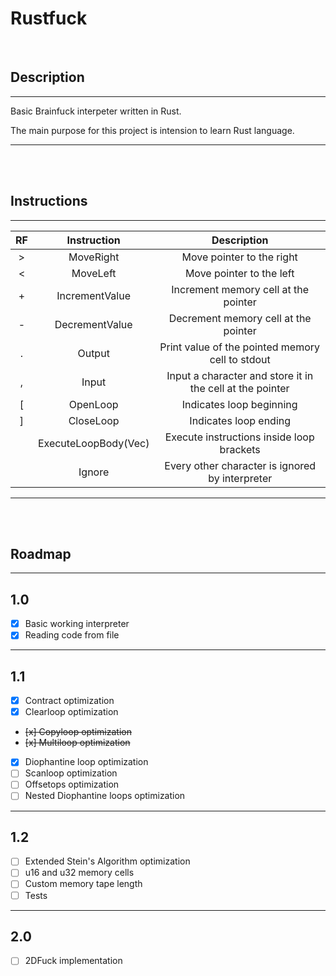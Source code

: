 # Rustfuck

</br>

## Description
___
Basic Brainfuck interpeter written in Rust.

The main purpose for this project is intension to learn Rust language.
___

</br>
</br>

## Instructions
___

| **RF** |          **Instruction**          |                      **Description**                      |
|:------:|:---------------------------------:|:---------------------------------------------------------:|
|    >   | MoveRight                         | Move pointer to the right                                 |
|    <   | MoveLeft                          | Move pointer to the left                                  |
|    +   | IncrementValue                    | Increment memory cell at the pointer                      |
|    -   | DecrementValue                    | Decrement memory cell at the pointer                      |
|    .   | Output                            | Print value of the pointed memory cell to stdout          |
|    ,   | Input                             | Input a character and store it in the cell at the pointer |
|    [   | OpenLoop                          | Indicates loop beginning                                  |
|    ]   | CloseLoop                         | Indicates loop ending                                     |
|        | ExecuteLoopBody(Vec<Instruction>) | Execute instructions inside loop brackets                 |
|        | Ignore                            | Every other character is ignored by interpreter           |

___

</br>
</br>

## Roadmap

___
## 1.0
- [x] Basic working interpreter
- [x] Reading code from file
___
## 1.1
- [x] Contract optimization
- [x] Clearloop optimization
- ~~[x] Copyloop optimization~~
- ~~[x] Multiloop optimization~~
- [x] Diophantine loop optimization
- [ ] Scanloop optimization
- [ ] Offsetops optimization
- [ ] Nested Diophantine loops optimization
___
## 1.2
- [ ] Extended Stein's Algorithm optimization
- [ ] u16 and u32 memory cells
- [ ] Custom memory tape length
- [ ] Tests
___
## 2.0
- [ ] 2DFuck implementation